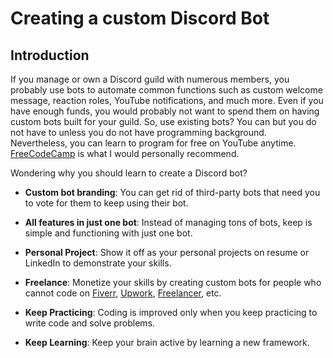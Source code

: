 # Creating a custom Discord Bot

## Introduction

If you manage or own a Discord guild with numerous members, you probably use bots to automate common functions such as custom welcome message, reaction roles, YouTube notifications, and much more. Even if you have enough funds, you would probably not want to spend them on having custom bots built for your guild. So, use existing bots? You can but you do not have to unless you do not have programming background. Nevertheless, you can learn to program for free on YouTube anytime. [FreeCodeCamp](https://www.youtube.com/channel/UC8butISFwT-Wl7EV0hUK0BQ) is what I would personally recommend.

Wondering why you should learn to create a Discord bot?
* **Custom bot branding**: You can get rid of third-party bots that need you to vote for them to keep using their bot.

* **All features in just one bot**: Instead of managing tons of bots, keep is simple and functioning with just one bot.

* **Personal Project**: Show it off as your personal projects on resume or LinkedIn to demonstrate your skills.

* **Freelance**: Monetize your skills by creating custom bots for people who cannot code on [Fiverr](https://www.fiverr.com), [Upwork](https://www.upwork.com), [Freelancer](https://www.freelancer.com), etc.

* **Keep Practicing**: Coding is improved only when you keep practicing to write code and solve problems.

* **Keep Learning**: Keep your brain active by learning a new framework.
